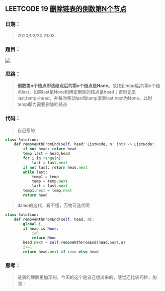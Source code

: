 ## LEETCODE 19 [删除链表的倒数第N个节点](https://leetcode-cn.com/problems/remove-nth-node-from-end-of-list/)

### 日期：

> 2020/03/30 21:03

### 题目：

<img src = "D:\Markdown\LEETCODE\questions\0019.png">

### 思路：

> **倒数第n个结点即该结点后的第n个结点是None**。故找到head后的第n个结点last，如果last是None则确定删除的结点是head；否则记录last,temp=head，并每次移动last和temp直到last.next为None，此时temp即为需要删除的结点

### 代码：

> 自己写的

```python
class Solution:
    def removeNthFromEnd(self, head: ListNode, n: int) -> ListNode:
        if not head: return head
        temp,last = head,head
        for i in range(n):
            last = last.next
        if not last: return head.next
        while last:
            temp1 = temp
            temp = temp.next
            last = last.next
        temp1.next = temp.next
        return head
```
> dalao的迭代，看不懂，万物可迭代啊
```python
class Solution:
    def removeNthFromEnd(self, head, n):
        global i 
        if head is None:
            i=0
            return None
        head.next = self.removeNthFromEnd(head.next,n)
        i+=1
        return head.next if i==n else head
```

### 思考：

> 链表的理解更加深刻，今天的这个是自己想出来的，感觉还比较巧妙，加油！